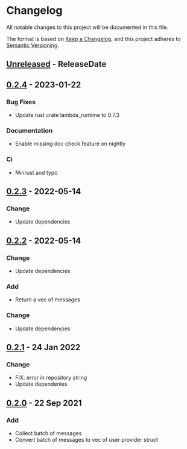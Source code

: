 
# Changelog

All notable changes to this project will be documented in this file.

The format is based on [Keep a Changelog](https://keepachangelog.com/en/1.0.0/),
and this project adheres to [Semantic Versioning](https://semver.org/spec/v2.0.0.html).

<!-- next-header -->

## [Unreleased] - ReleaseDate

## [0.2.4] - 2023-01-22

### Bug Fixes

- Update rust crate lambda_runtime to 0.7.3

### Documentation

- Enable missing doc check feature on nightly

### Ci

- Minrust and typo

## [0.2.3] - 2022-05-14

### Change

- Update dependencies

## [0.2.2] - 2022-05-14

### Change

- Update dependencies

### Add

- Return a vec of messages

### Change

- Update dependencies

## [0.2.1] - 24 Jan 2022

### Change

- FIX: error in repository string
- Update dependenies

## [0.2.0] - 22 Sep 2021

### Add

- Collect batch of messages
- Convert batch of messages to vec of user provider struct

<!-- next-url -->
[Unreleased]: https://github.com/jerusdp/lambda_sqs/compare/v0.2.4...HEAD
[0.2.4]: https://github.com/jerusdp/lambda_sqs/compare/v0.2.3...v0.2.4
[0.2.3]: https://github.com/jerusdp/lambda_sqs/compare/v0.2.2...v0.2.3
[0.2.2]: https://github.com/jerusdp/lambda_sqs/compare/v0.2.1...v0.2.2
[0.2.1]: https://github.com/jerusdp/lambda_sqs/compare/v0.2.0...v0.2.1
[0.2.0]: https://github.com/jerusdp/lambda_sqs/releases/tag/v0.2.0
